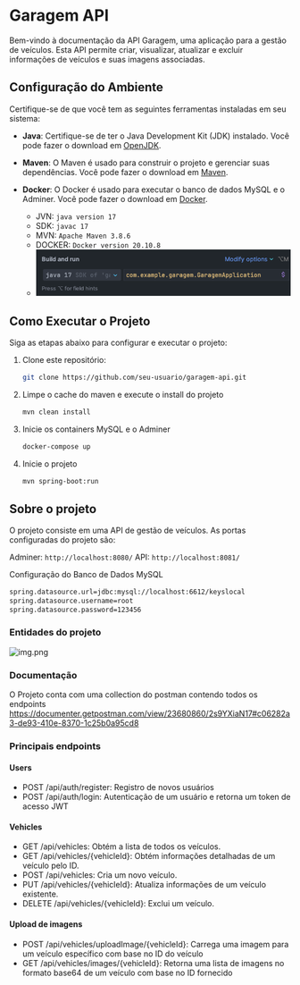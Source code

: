 # Garagem API

Bem-vindo à documentação da API Garagem, uma aplicação para a gestão de veículos. Esta API permite criar, visualizar, atualizar e excluir informações de veículos e suas imagens associadas.

## Configuração do Ambiente

Certifique-se de que você tem as seguintes ferramentas instaladas em seu sistema:

- **Java**: Certifique-se de ter o Java Development Kit (JDK) instalado. Você pode fazer o download em [OpenJDK](https://openjdk.java.net/).
- **Maven**: O Maven é usado para construir o projeto e gerenciar suas dependências. Você pode fazer o download em [Maven](https://maven.apache.org/).
- **Docker**: O Docker é usado para executar o banco de dados MySQL e o Adminer. Você pode fazer o download em [Docker](https://www.docker.com/).

   - JVN: `java version 17`
   - SDK: `javac 17`
   - MVN: `Apache Maven 3.8.6`
   - DOCKER: `Docker version 20.10.8`
   - ![img_1.png](img_1.png)




## Como Executar o Projeto

Siga as etapas abaixo para configurar e executar o projeto:

1. Clone este repositório:

   ```bash
   git clone https://github.com/seu-usuario/garagem-api.git
   
2. Limpe o cache do maven e execute o install do projeto

   ```bash
   mvn clean install
   
3. Inicie os containers MySQL e o Adminer

   ```bash
   docker-compose up

4. Inicie o projeto

   ```bash
   mvn spring-boot:run

## Sobre o projeto

O projeto consiste em uma API de gestão de veículos.
As portas configuradas do projeto são:

Adminer: ```http://localhost:8080/```
API: ```http://localhost:8081/```

Configuração do Banco de Dados MySQL
````
spring.datasource.url=jdbc:mysql://localhost:6612/keyslocal
spring.datasource.username=root
spring.datasource.password=123456
````

### Entidades do projeto

![img.png](img.png)

### Documentação

O Projeto conta com uma collection do postman contendo todos os endpoints
https://documenter.getpostman.com/view/23680860/2s9YXiaN17#c06282a3-de93-410e-8370-1c25b0a95cd8

### Principais endpoints

#### Users
- POST /api/auth/register: Registro de novos usuários
- POST /api/auth/login: Autenticação de um usuário e retorna um token de acesso JWT

#### Vehicles
- GET /api/vehicles: Obtém a lista de todos os veículos.
- GET /api/vehicles/{vehicleId}: Obtém informações detalhadas de um veículo pelo ID.
- POST /api/vehicles: Cria um novo veículo.
- PUT /api/vehicles/{vehicleId}: Atualiza informações de um veículo existente.
- DELETE /api/vehicles/{vehicleId}: Exclui um veículo.

#### Upload de imagens
- POST /api/vehicles/uploadImage/{vehicleId}: Carrega uma imagem para um veículo específico com base no ID do veículo
- GET /api/vehicles/images/{vehicleId}: Retorna uma lista de imagens no formato base64 de um veículo com base no ID fornecido
